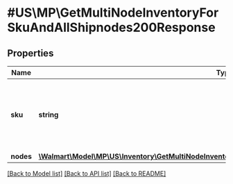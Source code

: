 # #US\MP\GetMultiNodeInventoryForSkuAndAllShipnodes200Response

## Properties

Name | Type | Description | Notes
------------ | ------------- | ------------- | -------------
**sku** | **string** | An arbitrary alphanumeric unique ID, specified by the seller, which identifies each item. | [optional]
**nodes** | [**\Walmart\Model\MP\US\Inventory\GetMultiNodeInventoryForSkuAndAllShipnodes200ResponseNodesInner[]**](GetMultiNodeInventoryForSkuAndAllShipnodes200ResponseNodesInner.md) |  | [optional]


[[Back to Model list]](../) [[Back to API list]](../../Api/US/MP) [[Back to README]](../../README.md)
